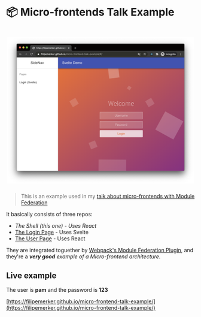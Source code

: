 # 📦 Micro-frontends Talk Example

<h1 align="center"><img src="/public/screenshot.png" width="500px" alt="Apps screenshot" /></h1>

> This is an example used in my [talk about micro-frontends with Module Federation](https://youtu.be/ojplNjHY13E?t=2565)

It basically consists of three repos:

- *The Shell (this one) - Uses React*
- [The Login Page](https://github.com/filipemerker/module-federation-login) - Uses Svelte
- [The User Page](https://github.com/filipemerker/module-federation-user) - Uses React

They are integrated toguether by [Webpack's Module Federation Plugin](https://webpack.js.org/concepts/module-federation/), and they're a ***very good**  example of a Micro-frontend architecture.*

## Live example
The user is **pam** and the password is **123**

[https://filipemerker.github.io/micro-frontend-talk-example/](https://filipemerker.github.io/micro-frontend-talk-example/)
